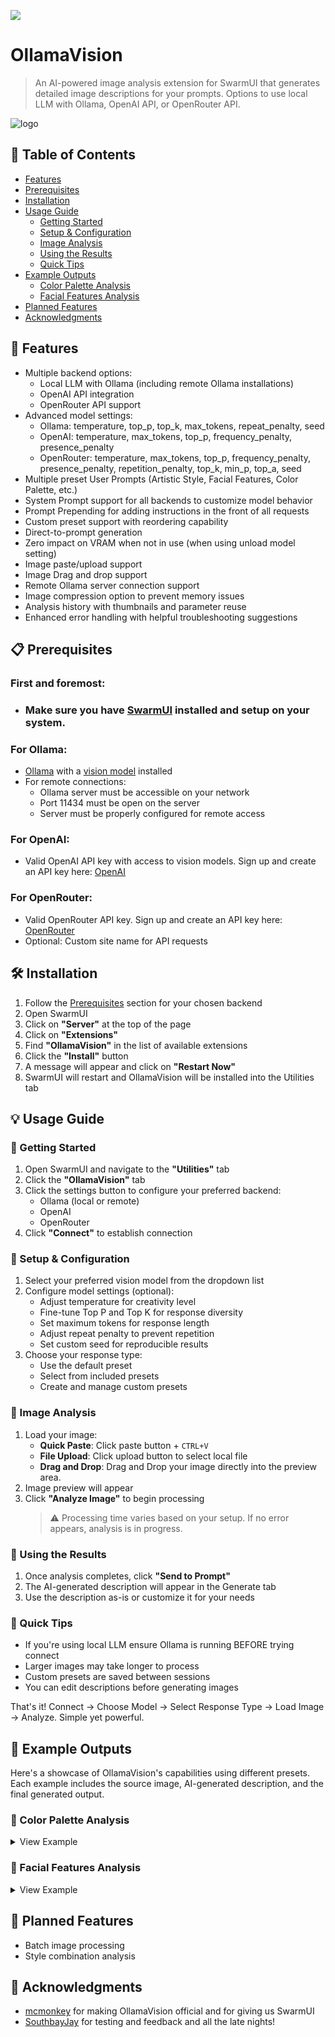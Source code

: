 <a href="https://www.buymeacoffee.com/urabewe"><img src="https://img.buymeacoffee.com/button-api/?text=Buy me a coffee&emoji=☕&slug=urabewe&button_colour=5F7FFF&font_colour=ffffff&font_family=Bree&outline_colour=000000&coffee_colour=FFDD00" /></a>

# OllamaVision
> An AI-powered image analysis extension for SwarmUI that generates detailed image descriptions for your prompts. Options to use local LLM with Ollama, OpenAI API, or OpenRouter API.

![logo](https://github.com/user-attachments/assets/a39b87b2-e396-4cca-bae8-29041826d7e3)

## 🌟 Table of Contents
- [Features](#-features)
- [Prerequisites](#-prerequisites)
- [Installation](#️-installation)
- [Usage Guide](#-usage-guide)
  - [Getting Started](#-getting-started)
  - [Setup & Configuration](#-setup--configuration)
  - [Image Analysis](#-image-analysis)
  - [Using the Results](#-using-the-results)
  - [Quick Tips](#-quick-tips)
- [Example Outputs](#-example-outputs)
  - [Color Palette Analysis](#-color-palette-analysis)
  - [Facial Features Analysis](#-facial-features-analysis)
- [Planned Features](#-planned-features)
- [Acknowledgments](#-acknowledgments)

## 🌟 Features
- Multiple backend options:
  - Local LLM with Ollama (including remote Ollama installations)
  - OpenAI API integration
  - OpenRouter API support
- Advanced model settings:
  - Ollama: temperature, top_p, top_k, max_tokens, repeat_penalty, seed
  - OpenAI: temperature, max_tokens, top_p, frequency_penalty, presence_penalty
  - OpenRouter: temperature, max_tokens, top_p, frequency_penalty, presence_penalty, repetition_penalty, top_k, min_p, top_a, seed
- Multiple preset User Prompts (Artistic Style, Facial Features, Color Palette, etc.)
- System Prompt support for all backends to customize model behavior
- Prompt Prepending for adding instructions in the front of all requests
- Custom preset support with reordering capability
- Direct-to-prompt generation
- Zero impact on VRAM when not in use (when using unload model setting)
- Image paste/upload support
- Image Drag and drop support
- Remote Ollama server connection support
- Image compression option to prevent memory issues
- Analysis history with thumbnails and parameter reuse
- Enhanced error handling with helpful troubleshooting suggestions

## 📋 Prerequisites

### First and foremost:
- ### Make sure you have [SwarmUI](https://github.com/mcmonkeyprojects/SwarmUI) installed and setup on your system. 

### For Ollama:
- [Ollama](https://ollama.com/) with a [vision model](https://ollama.com/search?c=vision) installed
- For remote connections:
  - Ollama server must be accessible on your network
  - Port 11434 must be open on the server
  - Server must be properly configured for remote access

### For OpenAI:
- Valid OpenAI API key with access to vision models. Sign up and create an API key here: [OpenAI](https://openai.com/)

### For OpenRouter:
- Valid OpenRouter API key. Sign up and create an API key here: [OpenRouter](https://openrouter.ai/)
- Optional: Custom site name for API requests

## 🛠️ Installation
1. Follow the [Prerequisites](https://github.com/Urabewe/OllamaVision/blob/main/README.md#-prerequisites) section for your chosen backend
2. Open SwarmUI
3. Click on **"Server"** at the top of the page
4. Click on **"Extensions"**
5. Find **"OllamaVision"** in the list of available extensions
6. Click the **"Install"** button
7. A message will appear and click on **"Restart Now"**
8. SwarmUI will restart and OllamaVision will be installed into the Utilities tab

## 💡 Usage Guide

### 🚀 Getting Started
1. Open SwarmUI and navigate to the **"Utilities"** tab
2. Click the **"OllamaVision"** tab
3. Click the settings button to configure your preferred backend:
   - Ollama (local or remote)
   - OpenAI
   - OpenRouter
4. Click **"Connect"** to establish connection

### 🎯 Setup & Configuration
1. Select your preferred vision model from the dropdown list
2. Configure model settings (optional):
   - Adjust temperature for creativity level
   - Fine-tune Top P and Top K for response diversity
   - Set maximum tokens for response length
   - Adjust repeat penalty to prevent repetition
   - Set custom seed for reproducible results
3. Choose your response type:
   - Use the default preset
   - Select from included presets
   - Create and manage custom presets

### 📸 Image Analysis
1. Load your image:
   - **Quick Paste**: Click paste button + `CTRL+V`
   - **File Upload**: Click upload button to select local file
   - **Drag and Drop**: Drag and Drop your image directly into the preview area.
2. Image preview will appear
3. Click **"Analyze Image"** to begin processing
   > ⚠️ Processing time varies based on your setup. If no error appears, analysis is in progress.

### 🎨 Using the Results
1. Once analysis completes, click **"Send to Prompt"**
2. The AI-generated description will appear in the Generate tab
3. Use the description as-is or customize it for your needs

### 🔑 Quick Tips
- If you're using local LLM ensure Ollama is running BEFORE trying connect
- Larger images may take longer to process
- Custom presets are saved between sessions
- You can edit descriptions before generating images

That's it! Connect → Choose Model → Select Response Type → Load Image → Analyze. Simple yet powerful.

## 🎯 Example Outputs

Here's a showcase of OllamaVision's capabilities using different presets. Each example includes the source image, AI-generated description, and the final generated output.

### 🌈 Color Palette Analysis

<details>
<summary>View Example</summary>

#### Source Image
![Rainbow Umbrellas](https://github.com/user-attachments/assets/f70ea77f-6c72-42fb-8ba3-4c4b16e284f4)

#### AI-Generated Description
> This image features a vibrant array of rainbow-colored umbrellas suspended in the air, creating a visually stunning display against the backdrop of a clear blue sky. The color palette consists of:
> - Red
> - Orange
> - Yellow
> - Green
> - Blue
> - Purple
>
> Each umbrella is distinctly colored, with no discernible pattern. The umbrellas appear evenly spaced throughout the frame, creating a sense of harmony and balance within the composition.

#### Generated Result
![Generated Umbrellas](https://github.com/user-attachments/assets/0c8a872b-a584-4c5b-9102-d1aa15ae5747)
</details>

### 👤 Facial Features Analysis

<details>
<summary>View Example</summary>

#### Source Image
![Portrait](https://github.com/user-attachments/assets/c5949e86-a9ea-4e56-99fa-5de38fc64b84)

#### AI-Generated Description
> **Facial Characteristics:**
> - **Eyes:** Brown
> - **Eyebrows:** Thick and well-groomed
> - **Nose:** Straight and moderately sized
> - **Mouth:** Shaped like a smile with full teeth showing
> - **Chin:** Rounded in shape
> - **Skin tone:** Light brown
> - **Facial hair:** Well-groomed beard
> - **Hair color:** Brown
> - **Ears:** Small, located just below the jawline
> - **Distinguishing features:**
>   - Numerous freckles across face and neck
>   - 2 small moles under eyes

#### Generated Result
![Generated Portrait](https://github.com/user-attachments/assets/870048ff-8fb2-4b1b-9949-dfb190f495b1)
</details>

## 🔮 Planned Features
- Batch image processing
- Style combination analysis

## 🙏 Acknowledgments
- [mcmonkey](https://github.com/mcmonkeyprojects) for making OllamaVision official and for giving us SwarmUI
- [SouthbayJay](https://civitai.com/user/SouthbayJay) for testing and feedback and all the late nights!
